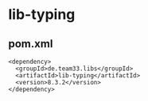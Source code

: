# lib-typing

## pom.xml

    <dependency>
      <groupId>de.team33.libs</groupId>
      <artifactId>lib-typing</artifactId>
      <version>8.3.2</version>
    </dependency>